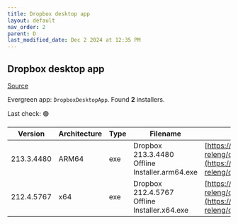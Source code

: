 ```yaml
---
title: Dropbox desktop app
layout: default
nav_order: 2
parent: D
last_modified_date: Dec 2 2024 at 12:35 PM
---
```


## Dropbox desktop app

[Source](https://www.dropbox.com/desktop)

Evergreen app: `DropboxDesktopApp`. Found **2** installers.

Last check: 🟢

| Version    | Architecture | Type | Filename                                       | URI                                                                                                                                                                                                            |
| ---------- | ------------ | ---- | ---------------------------------------------- | -------------------------------------------------------------------------------------------------------------------------------------------------------------------------------------------------------------- |
| 213.3.4480 | ARM64        | exe  | Dropbox 213.3.4480 Offline Installer.arm64.exe | [https://edge.dropboxstatic.com/dbx-releng/client/Dropbox%20213.3.4480%20Offline%20Installer.arm64.exe](https://edge.dropboxstatic.com/dbx-releng/client/Dropbox%20213.3.4480%20Offline%20Installer.arm64.exe) |
| 212.4.5767 | x64          | exe  | Dropbox 212.4.5767 Offline Installer.x64.exe   | [https://edge.dropboxstatic.com/dbx-releng/client/Dropbox%20212.4.5767%20Offline%20Installer.x64.exe](https://edge.dropboxstatic.com/dbx-releng/client/Dropbox%20212.4.5767%20Offline%20Installer.x64.exe)     |
